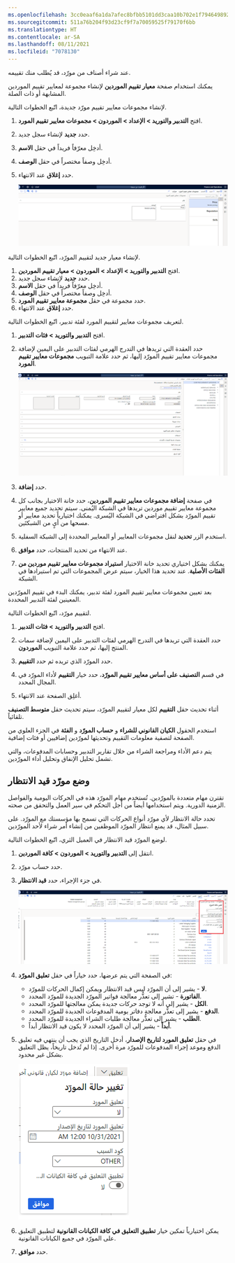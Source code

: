 ```yaml
---
ms.openlocfilehash: 3cc0eaaf6a1da7afec8bfbb5101dd3caa10b702e1f794649892735f83c396a98
ms.sourcegitcommit: 511a76b204f93d23cf9f7a70059525f79170f6bb
ms.translationtype: HT
ms.contentlocale: ar-SA
ms.lasthandoff: 08/11/2021
ms.locfileid: "7078130"
---
```

عند شراء أصناف من مورّد، قد يُطلب منك تقييمه.

يمكنك استخدام صفحة **معيار تقييم الموردين** لإنشاء مجموعة لمعايير تقييم الموردين المشابهة أو ذات الصلة.

لإنشاء مجموعات معايير تقييم مورّد جديدة، اتّبع الخطوات التالية.

1.  افتح **‏‫التدبير والتوريد‬ > الإعداد > الموردون > مجموعات معايير تقييم المورد**.
2.  حدد **جديد** لإنشاء سجل جديد.
3.  أدخِل معرّفاً فريداً في حقل **الاسم**.
4.  أدخِل وصفاً مختصراً في حقل **الوصف**.
5.  حدد **إغلاق** عند الانتهاء.

    [![لقطة شاشة لصفحة "مجموعات معايير تقييم المورد".](../media/vendor-evaluation.png) ](../media/vendor-evaluation.png#lightbox)

 
لإنشاء معيار جديد لتقييم المورّد، اتّبع الخطوات التالية.

1.  افتح **‏‫التدبير والتوريد‬ > الإعداد > الموردون > معيار تقييم الموردين**.
2.  حدد **جديد** لإنشاء سجل جديد.
3.  أدخِل معرّفاً فريداً في حقل **الاسم**.
4.  أدخِل وصفاً مختصراً في حقل **الوصف**.
5.  حدد مجموعة في حقل **مجموعة معايير تقييم المورد**.
6.  حدد **إغلاق** عند الانتهاء.

لتعريف مجموعات معايير لتقييم المورد لفئة تدبير، اتّبع الخطوات التالية.

1.  افتح **‏‫التدبير والتوريد‬ > ‏‫فئات التدبير‬**.
2.  حدد العقدة التي تريدها في التدرج الهرمي لفئات التدبير على اليمين لإضافة مجموعات معايير تقييم المورّد إليها، ثم حدد علامة التبويب **مجموعات معايير تقييم المورد**.

    [![لقطة شاشة لصفحة "فئات التدبير".](../media/procurement-categories.png)](../media/procurement-categories.png#lightbox)
3.  حدد **إضافة**.
4.  في صفحة **إضافة مجموعات معايير تقييم الموردين**، حدد خانة الاختيار بجانب كل مجموعة معايير تقييم موردين تريدها في الشبكة اليُمنى. سيتم تحديد جميع معايير تقييم المورّد بشكل افتراضي في الشبكة اليُسرى. يمكنك اختيارياً تحديد معايير أو مسحها من أيٍ من الشبكتَين.
5.  استخدم الزر **تحديد** لنقل مجموعات المعايير أو المعايير المحددة إلى الشبكة السفلية.
6.  عند الانتهاء من تحديد المنتجات، حدد **موافق**.
7.  يمكنك بشكل اختياري تحديد خانة الاختيار **استيراد مجموعات معايير تقييم موردين من الفئات الأصلية**. عند تحديد هذا الخيار، سيتم عرض المجموعات التي تم استيرادها في الشبكة.

بعد تعيين مجموعات معايير تقييم المورد لفئة تدبير، يمكنك البدء في تقييم المورّدين المعينين لفئة التدبير المحددة.

لتقييم مورّد، اتّبع الخطوات التالية.

1.  افتح **‏‫التدبير والتوريد‬ > ‏‫فئات التدبير‬**.
2.  حدد العقدة التي تريدها في التدرج الهرمي لفئات التدبير على اليمين لإضافة سمات المنتج إليها، ثم حدد علامة التبويب **الموردون**.
3.  حدد المورّد الذي تريده ثم حدد **التقييم**.
4.  في قسم **التصنيف على أساس معايير تقييم المورّد**، حدد خيار **التقييم** لأداء المورّد في المجال المحدد.

5.  أغلِق الصفحة عند الانتهاء.

أثناء تحديث حقل **التقييم** لكل معيار لتقييم المورّد، سيتم تحديث حقل **متوسط التصنيف** تلقائياً.

استخدم الحقول **الكيان القانوني للشراء** و **حساب المورّد** و **الفئة** في الجزء العلوي من الصفحة لتصفية معلومات التقييم وتحديثها لمورّدين إضافيين أو فئات إضافية.

يتم دعم الأداء ومراجعة الشراء من خلال تقارير التدبير وحسابات المدفوعات، والتي تشمل تحليل الإنفاق وتحليل أداء المورّدين.

## <a name="put-a-vendor-on-hold"></a>وضع مورّد قيد الانتظار

تقترن مهام متعددة بالمورّدين. تُستخدم مهام المورّد هذه في الحركات اليومية والفواصل الزمنية الدورية. ويتم استخدامها أيضاً من أجل التحكم في سير العمل والتحقق من صحته.

تحدد حالة الانتظار لأي مورّد أنواع الحركات التي تسمح بها مؤسستك مع المورّد. على سبيل المثال، قد يمنع انتظار المورّد الموظفين من إنشاء أمر شراء لأحد المورّدين.

لوضع المورّد قيد الانتظار في العميل الثري، اتّبع الخطوات التالية.

1.  انتقل إلى **التدبير والتوريد > الموردون > كافة الموردين**.
2.  حدد حساب مورّد.
3.  في جزء الإجراء، حدد **قيد الانتظار**.

    [![لقطة شاشة لصفحة "تغيير حالة المورّد" مع تحديد "قيد الانتظار" في جزء الإجراء.](../media/vendor-hold.png)](../media/vendor-hold.png#lightbox)
4.  في الصفحة التي يتم عرضها، حدد خياراً في حقل **تعليق المورّد**:
    -   **لا** - يشير إلى أن المورّد ليس قيد الانتظار ويمكن إكمال الحركات للمورّد.
    -   **الفاتورة** - تشير إلى تعذُّر معالجة فواتير المورّد الجديدة للمورّد المحدد.
    -   **الكل** - يشير إلى أنه لا توجد حركات جديدة يمكن معالجتها للمورّد المحدد.
    -   **الدفع** - يشير إلى تعذُّر معالجة دفاتر يومية المدفوعات الجديدة للمورّد المحدد.
    -   **الطلب** - يشير إلى تعذُّر معالجة طلبات الشراء الجديدة للمورّد المحدد.
    -   **أبداً** - يشير إلى أن المورّد المحدد لا يكون قيد الانتظار أبداً.
5.  في حقل **تعليق المورد لتاريخ الإصدار**، أدخل التاريخ الذي يجب أن ينتهي فيه تعليق الدفع وموعد إجراء المدفوعات للمورّد مرة أخرى. إذا لم تُدخل تاريخاً، يظل التعليق بشكل غير محدود.

    ![لقطة شاشة لحقل "تعليق المورد لتاريخ الإصدار" في صفحة "تغيير حالة المورّد".](../media/vendor-hold-2.png)
6.  يمكن اختيارياً تمكين خيار **تطبيق التعليق في كافة الكيانات القانونية** لتطبيق التعليق على المورّد في جميع الكيانات القانونية.
7.  حدد **موافق**.
